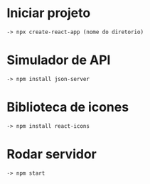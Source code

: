 # Iniciar projeto
    -> npx create-react-app (nome do diretorio)

# Simulador de API
    -> npm install json-server

# Biblioteca de icones 
    -> npm install react-icons
# Rodar servidor
    -> npm start